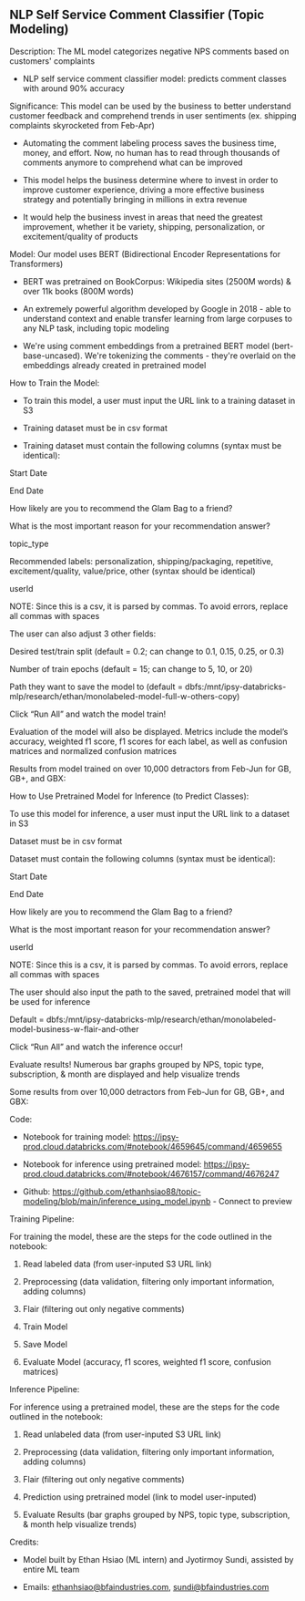## NLP Self Service Comment Classifier (Topic Modeling)

Description: The ML model categorizes negative NPS comments based on customers' complaints

- NLP self service comment classifier model: predicts comment classes with around 90% accuracy




Significance: This model can be used by the business to better understand customer feedback and comprehend trends in user sentiments (ex. shipping complaints skyrocketed from Feb-Apr) 

- Automating the comment labeling process saves the business time, money, and effort. Now, no human has to read through thousands of comments anymore to comprehend what can be improved

- This model helps the business determine where to invest in order to improve customer experience, driving a more effective business strategy and potentially bringing in millions in extra revenue

- It would help the business invest in areas that need the greatest improvement, whether it be variety, shipping, personalization, or excitement/quality of products




Model: Our model uses BERT (Bidirectional Encoder Representations for Transformers) 

- BERT was pretrained on BookCorpus: Wikipedia sites (2500M words) & over 11k books (800M words) 

- An extremely powerful algorithm developed by Google in 2018 - able to understand context and enable transfer learning from large corpuses to any NLP task, including topic modeling

- We're using comment embeddings from a pretrained BERT model (bert-base-uncased). We're tokenizing the comments - they're overlaid on the embeddings already created in pretrained model




How to Train the Model:

- To train this model, a user must input the URL link to a training dataset in S3

 - Training dataset must be in csv format

 - Training dataset must contain the following columns (syntax must be identical):

Start Date

End Date

How likely are you to recommend the Glam Bag to a friend?

What is the most important reason for your recommendation answer?

topic_type

Recommended labels: personalization, shipping/packaging, repetitive, excitement/quality, value/price, other (syntax should be identical)

userId

NOTE: Since this is a csv, it is parsed by commas. To avoid errors, replace all commas with spaces

The user can also adjust 3 other fields:

Desired test/train split (default = 0.2; can change to 0.1, 0.15, 0.25, or 0.3)

Number of train epochs (default = 15; can change to 5, 10, or 20)

Path they want to save the model to (default = dbfs:/mnt/ipsy-databricks-mlp/research/ethan/monolabeled-model-full-w-others-copy)

Click “Run All” and watch the model train! 

Evaluation of the model will also be displayed. Metrics include the model’s accuracy, weighted f1 score, f1 scores for each label, as well as confusion matrices and normalized confusion matrices

Results from model trained on over 10,000 detractors from Feb-Jun for GB, GB+, and GBX:




 

 

How to Use Pretrained Model for Inference (to Predict Classes):

To use this model for inference, a user must input the URL link to a dataset in S3

Dataset must be in csv format

Dataset must contain the following columns (syntax must be identical):

Start Date

End Date

How likely are you to recommend the Glam Bag to a friend?

What is the most important reason for your recommendation answer?

userId

NOTE: Since this is a csv, it is parsed by commas. To avoid errors, replace all commas with spaces

The user should also input the path to the saved, pretrained model that will be used for inference

Default = dbfs:/mnt/ipsy-databricks-mlp/research/ethan/monolabeled-model-business-w-flair-and-other

Click “Run All” and watch the inference occur! 

Evaluate results! Numerous bar graphs grouped by NPS, topic type, subscription, & month are displayed and help visualize trends

Some results from over 10,000 detractors from Feb-Jun for GB, GB+, and GBX:








Code:

- Notebook for training model: https://ipsy-prod.cloud.databricks.com/#notebook/4659645/command/4659655

- Notebook for inference using pretrained model: https://ipsy-prod.cloud.databricks.com/#notebook/4676157/command/4676247

- Github: https://github.com/ethanhsiao88/topic-modeling/blob/main/inference_using_model.ipynb - Connect to preview 

 


Training Pipeline:

For training the model, these are the steps for the code outlined in the notebook:

1. Read labeled data (from user-inputed S3 URL link)

2. Preprocessing (data validation, filtering only important information, adding columns)

3. Flair (filtering out only negative comments)

4. Train Model

5. Save Model

6. Evaluate Model (accuracy, f1 scores, weighted f1 score, confusion matrices)




Inference Pipeline: 

For inference using a pretrained model, these are the steps for the code outlined in the notebook:

1. Read unlabeled data (from user-inputed S3 URL link)

2. Preprocessing (data validation, filtering only important information, adding columns)

3. Flair (filtering out only negative comments)

4. Prediction using pretrained model (link to model user-inputed)

5. Evaluate Results (bar graphs grouped by NPS, topic type, subscription, & month help visualize trends)

 


Credits:

- Model built by Ethan Hsiao (ML intern) and Jyotirmoy Sundi, assisted by entire ML team

- Emails: ethanhsiao@bfaindustries.com, sundi@bfaindustries.com
